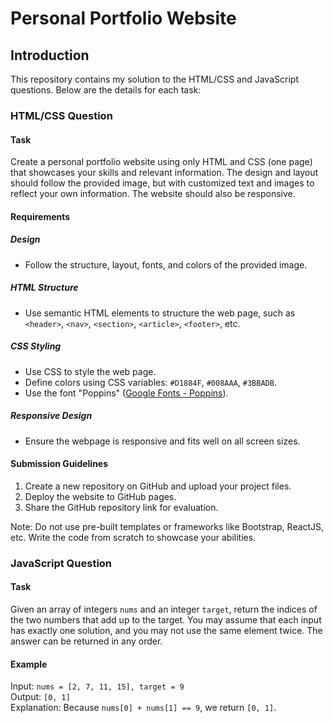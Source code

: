 # Personal Portfolio Website

## Introduction
This repository contains my solution to the HTML/CSS and JavaScript questions. Below are the details for each task:

### HTML/CSS Question

#### Task
Create a personal portfolio website using only HTML and CSS (one page) that showcases your skills and relevant information. The design and layout should follow the provided image, but with customized text and images to reflect your own information. The website should also be responsive.

#### Requirements

##### Design
- Follow the structure, layout, fonts, and colors of the provided image.
  
##### HTML Structure
- Use semantic HTML elements to structure the web page, such as `<header>`, `<nav>`, `<section>`, `<article>`, `<footer>`, etc.
  
##### CSS Styling
- Use CSS to style the web page.
- Define colors using CSS variables: `#D1884F`, `#008AAA`, `#3BBADB`.
- Use the font "Poppins" ([Google Fonts - Poppins](https://fonts.google.com/specimen/Poppins)).

##### Responsive Design
- Ensure the webpage is responsive and fits well on all screen sizes.

#### Submission Guidelines

1. Create a new repository on GitHub and upload your project files.
2. Deploy the website to GitHub pages.
3. Share the GitHub repository link for evaluation.

Note: Do not use pre-built templates or frameworks like Bootstrap, ReactJS, etc. Write the code from scratch to showcase your abilities.

### JavaScript Question

#### Task
Given an array of integers `nums` and an integer `target`, return the indices of the two numbers that add up to the target. You may assume that each input has exactly one solution, and you may not use the same element twice. The answer can be returned in any order.

#### Example
Input: `nums = [2, 7, 11, 15], target = 9`  
Output: `[0, 1]`  
Explanation: Because `nums[0] + nums[1] == 9`, we return `[0, 1]`.
